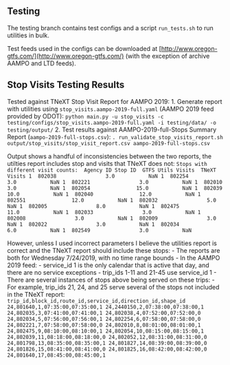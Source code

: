 ## Testing

The testing branch contains test configs and a script `run_tests.sh` to run utilities in bulk.

Test feeds used in the configs can be downloaded at [http://www.oregon-gtfs.com/](http://www.oregon-gtfs.com/) (with the exception of archive AAMPO and LTD feeds).

## Stop Visits Testing Results

Tested against TNeXT Stop Visit Report for AAMPO 2019:
    1. Generate report with utilities using `stop_visits.aampo-2019-full.yaml` (AAMPO 2019 feed provided by ODOT):
        `python main.py -u stop_visits -c testing/configs/stop_visits.aampo-2019-full.yaml -i testing/data/ -o testing/output/`
    2. Test results against AAMPO-2019-full-Stops Summary Report (`aampo-2019-full-stops.csv`):
        `. run_validate_stop_visits_report.sh output/stop_visits/stop_visit_report.csv aampo-2019-full-stops.csv`
    
    
Output shows a handful of inconsistencies between the two reports, the utilties report includes stop and visits that TNeXT does not:
        ```
        Stops with different visit counts: 
        Agency ID Stop ID  GTFS Utils Visits  TNeXT Visits
                1  802038                3.0           NaN
                1  802254                3.0           NaN
                1  802221                3.0           NaN
                1  802010                3.0           NaN
                1  802054               15.0           NaN
                1  802039               10.0           NaN
                1  802040               12.0           NaN
                1  802551               12.0           NaN
                1  802032                5.0           NaN
                1  802005                8.0           NaN
                1  802475               11.0           NaN
                1  802033                3.0           NaN
                1  802008                3.0           NaN
                1  802009                3.0           NaN
                1  802022                3.0           NaN
                1  802034                6.0           NaN
                1  802549                3.0           NaN
        ```

However, unless I used incorrect parameters I believe the utilities report is correct and the TNeXT report should include these stops:
    - The reports are both for Wednesday 7/24/2019, with no time range bounds
    - In the AAMPO 2019 feed:
        - service_id 1 is the only calendar that is active that day, and there are no service exceptions
        - trip_ids 1-11 and 21-45 use service_id 1
        - There are several instances of stops above being served on these trips:
            - For example, trip_ids 21, 24, and 25 serve several of the stops not included in the TNeXT report:
            ```
            trip_id,block_id,route_id,service_id,direction_id,shape_id
            24,801640,1,07:35:00,07:35:00,1
            24,2440150,2,07:38:00,07:38:00,1
            24,802035,3,07:41:00,07:41:00,1
            24,802038,4,07:52:00,07:52:00,0
            24,802034,5,07:56:00,07:56:00,1
            24,802254,6,07:58:00,07:58:00,0
            24,802221,7,07:58:00,07:58:00,0
            24,802010,8,08:01:00,08:01:00,1
            24,802475,9,08:10:00,08:10:00,1
            24,802054,10,08:15:00,08:15:00,1
            24,802039,11,08:18:00,08:18:00,0
            24,802052,12,08:31:00,08:31:00,0
            24,801798,13,08:35:00,08:35:00,1
            24,801827,14,08:39:00,08:39:00,0
            24,801826,15,08:41:00,08:41:00,0
            24,801825,16,08:42:00,08:42:00,0
            24,801640,17,08:45:00,08:45:00,1
            ```